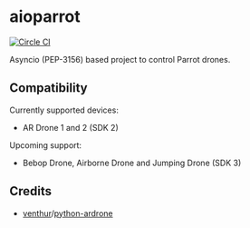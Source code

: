 # aioparrot

[![Circle CI](https://img.shields.io/circleci/project/thavel/aioparrot/master.svg)](https://circleci.com/gh/thavel/aioparrot)

Asyncio (PEP-3156) based project to control Parrot drones.


## Compatibility

Currently supported devices:
* AR Drone 1 and 2 (SDK 2)

Upcoming support:
* Bebop Drone, Airborne Drone and Jumping Drone (SDK 3)


## Credits

* [venthur](https://github.com/venthur)/[python-ardrone](https://github.com/venthur/python-ardrone)
